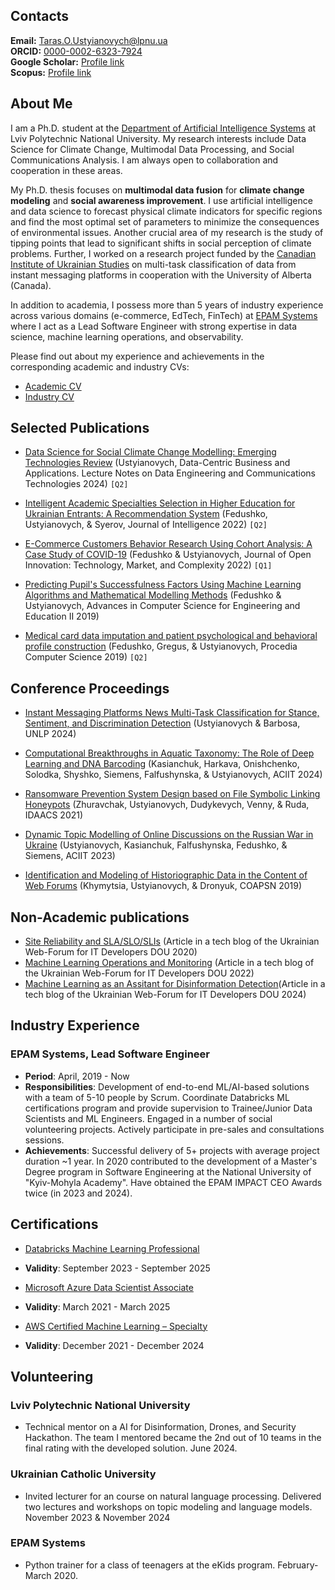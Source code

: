 
<!-- # Taras Ustyianovych -->
## Contacts
**Email:** [Taras.O.Ustyianovych@lpnu.ua](mailto:Taras.O.Ustyianovych@lpnu.ua)  
**ORCID:** [0000-0002-6323-7924](https://orcid.org/0000-0002-6323-7924)  
**Google Scholar:** [Profile link](https://scholar.google.com.ua/citations?user=PoojbBgAAAAJ&hl=uk)  
**Scopus:** [Profile link](https://www.scopus.com/authid/detail.uri?authorId=57208343279)

## About Me

I am a Ph.D. student at the [Department of Artificial Intelligence Systems](https://lpnu.ua/en/ais) at Lviv Polytechnic National University. My research interests include Data Science for Climate Change, Multimodal Data Processing, and Social Communications Analysis. I am always open to collaboration and cooperation in these areas. 

My Ph.D. thesis focuses on **multimodal data fusion** for **climate change modeling** and **social awareness improvement**. I use artificial intelligence and data science to forecast physical climate indicators for specific regions and find the most optimal set of parameters to minimize the consequences of environmental issues. Another crucial area of my research is the study of tipping points that lead to significant shifts in social perception of climate problems. Further, I worked on a research project funded by the [Canadian Institute of Ukrainian Studies](https://www.ualberta.ca/en/canadian-institute-of-ukrainian-studies/index.html) on multi-task classification of data from instant messaging platforms in cooperation with the University of Alberta (Canada).

In addition to academia, I possess more than 5 years of industry experience across various domains (e-commerce, EdTech, FinTech) at [EPAM Systems](https://www.epam.com/) where I act as a Lead Software Engineer with strong expertise in data science, machine learning operations, and observability. 

Please find out about my experience and achievements in the corresponding academic and industry CVs: 

- [Academic CV](/cv_academic.pdf)
- [Industry CV](/cv_industry.pdf)

## Selected Publications

- [Data Science for Social Climate Change Modelling: Emerging Technologies Review](https://doi.org/10.1007/978-3-031-62213-7_18) (Ustyianovych, Data-Centric Business and Applications. Lecture Notes on Data Engineering and Communications Technologies 2024) `[Q2]`

- [Intelligent Academic Specialties Selection in Higher Education for Ukrainian Entrants: A Recommendation System](https://doi.org/10.3390/jintelligence10020032) (Fedushko, Ustyianovych, & Syerov, Journal of Intelligence 2022) `[Q2]`

- [E-Commerce Customers Behavior Research Using Cohort Analysis: A Case Study of COVID-19](https://doi.org/10.3390/joitmc8010012) (Fedushko & Ustyianovych, Journal of Open Innovation: Technology, Market, and Complexity 2022) `[Q1]`

- [Predicting Pupil's Successfulness Factors Using Machine Learning Algorithms and Mathematical Modelling Methods](https://doi.org/10.1007/978-3-030-16621-2_58) (Fedushko & Ustyianovych, Advances in Computer Science for Engineering and Education II 2019)

- [Medical card data imputation and patient psychological and behavioral profile construction](https://doi.org/10.1016/j.procs.2019.11.080) (Fedushko, Gregus, & Ustyianovych, Procedia Computer Science 2019) `[Q2]`


## Conference Proceedings

- [Instant Messaging Platforms News Multi-Task Classification for Stance, Sentiment, and Discrimination Detection](https://aclanthology.org/2024.unlp-1.5) (Ustyianovych & Barbosa, UNLP 2024)

- [Computational Breakthroughs in Aquatic Taxonomy: The Role of Deep Learning and DNA Barcoding](https://doi.org/10.25673/115645) (Kasianchuk, Harkava, Onishchenko, Solodka, Shyshko, Siemens, Falfushynska, & Ustyianovych, ACIIT 2024)

- [Ransomware Prevention System Design based on File Symbolic Linking Honeypots](https://doi.org/10.1109/IDAACS53288.2021.9660913) (Zhuravchak, Ustyianovych, Dudykevych, Venny, & Ruda, IDAACS 2021)

- [Dynamic Topic Modelling of Online Discussions on the Russian War in Ukraine](https://doi.org/10.25673/112997) (Ustyianovych, Kasianchuk, Falfushynska, Fedushko, & Siemens, ACIIT 2023)


- [Identification and Modeling of Historiographic Data in the Content of Web Forums](http://ceur-ws.org/Vol-2392/paper23.pdf) (Khymytsia, Ustyianovych, & Dronyuk, COAPSN 2019)


## Non-Academic publications
- [Site Reliability and SLA/SLO/SLIs](https://dou.ua/forums/topic/31077/)  (Article in a tech blog of the Ukrainian Web-Forum for IT Developers DOU 2020)
- [Machine Learning Operations and Monitoring](https://dou.ua/forums/topic/36101/) (Article in a tech blog of the Ukrainian Web-Forum for IT Developers DOU 2022)
- [Machine Learning as an Assitant for Disinformation Detection](https://dou.ua/forums/topic/48842/)(Article in a tech blog of the Ukrainian Web-Forum for IT Developers DOU 2024)

## Industry Experience

### EPAM Systems, Lead Software Engineer
- **Period**: April, 2019 - Now
- **Responsibilities**: Development of end-to-end ML/AI-based solutions with a team of 5-10 people by Scrum. Coordinate Databricks ML certifications program and provide supervision to Trainee/Junior Data Scientists and ML Engineers. Engaged in a number of social volunteering projects. Actively participate in pre-sales and consultations sessions.
- **Achievements**: Successful delivery of 5+ projects with average project duration ~1 year. In 2020 contributed to the development of a Master's Degree program in Software Engineering at the National University of "Kyiv-Mohyla Academy". Have obtained the EPAM IMPACT CEO Awards twice (in 2023 and 2024).


## Certifications
- [Databricks Machine Learning Professional](https://credentials.databricks.com/2f641a3f-ad3c-4a8f-b741-847f2c6a1e72#acc.Nz70a58U)
- **Validity**: September 2023 - September 2025

- [Microsoft Azure Data Scientist Associate](https://www.credly.com/badges/a503b37e-b4c5-4cac-96c3-31e9004efcf4)
- **Validity**: March 2021 - March 2025

- [AWS Certified Machine Learning – Specialty](hhttps://www.credly.com/badges/067264ba-f0bf-48e2-9205-f5d0a824df36)
- **Validity**: December 2021 - December 2024

## Volunteering

### Lviv Polytechnic National University
- Technical mentor on a AI for Disinformation, Drones, and Security Hackathon. The team I mentored became the 2nd out of 10 teams in the final rating with the developed solution. June 2024.

### Ukrainian Catholic University
- Invited lecturer for an course on natural language processing. Delivered two lectures and workshops on topic modeling and language models. November 2023 & November 2024

### EPAM Systems
- Python trainer for a class of teenagers at the eKids program. February-March 2020.


